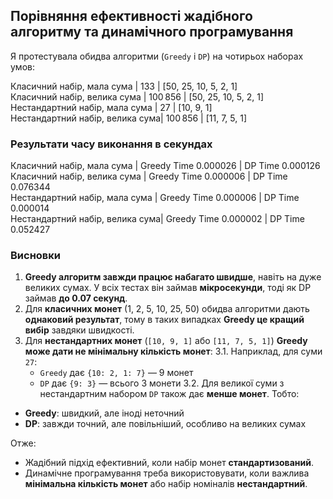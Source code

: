 ## Порівняння ефективності жадібного алгоритму та динамічного програмування

Я протестувала обидва алгоритми (`Greedy` і `DP`) на чотирьох наборах умов:

Класичний набір, мала сума      | 133      | [50, 25, 10, 5, 2, 1]    
Класичний набір, велика сума    | 100 856  | [50, 25, 10, 5, 2, 1]    
Нестандартний набір, мала сума  | 27       | [10, 9, 1]    
Нестандартний набір, велика сума| 100 856  | [11, 7, 5, 1]    

### Результати часу виконання в секундах

Класичний набір, мала сума      | Greedy Time 0.000026    | DP Time 0.000126    
Класичний набір, велика сума    | Greedy Time 0.000006    | DP Time 0.076344    
Нестандартний набір, мала сума  | Greedy Time 0.000006    | DP Time 0.000014    
Нестандартний набір, велика сума| Greedy Time 0.000002    | DP Time 0.052427    

### Висновки

1. **Greedy алгоритм завжди працює набагато швидше**, навіть на дуже великих сумах. У всіх тестах він займав **мікросекунди**, тоді як DP займав **до 0.07 секунд**.
2. Для **класичних монет** (1, 2, 5, 10, 25, 50) обидва алгоритми дають **однаковий результат**, тому в таких випадках **Greedy це кращий вибір** завдяки швидкості.
3. Для **нестандартних монет** (`[10, 9, 1]` або `[11, 7, 5, 1]`) **Greedy може дати не мінімальну кількість монет**:
  3.1. Наприклад, для суми `27`:
    - `Greedy` дає `{10: 2, 1: 7}` — 9 монет
    - `DP` дає `{9: 3}` — всього 3 монети
  3.2. Для великої суми з нестандартним набором `DP` також дає **менше монет**.
  Тобто:  
  - **Greedy**: швидкий, але іноді неточний  
  - **DP**: завжди точний, але повільніший, особливо на великих сумах

Отже:
- Жадібний підхід ефективний, коли набір монет **стандартизований**.
- Динамічне програмування треба використовувати, коли важлива **мінімальна кількість монет** або набір номіналів **нестандартний**.
